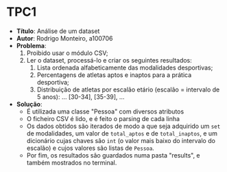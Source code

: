 # TPC1

- **Título**: Análise de um dataset
- **Autor**: Rodrigo Monteiro, a100706
- **Problema**:
    1. Proibido usar o módulo CSV;
    2. Ler o dataset, processá-lo e criar os seguintes resultados:
        1. Lista ordenada alfabeticamente das modalidades desportivas;
        2. Percentagens de atletas aptos e inaptos para a prática desportiva;
        3. Distribuição de atletas por escalão etário (escalão = intervalo de 5 anos): ... [30-34], [35-39], ...
- **Solução**:
    - É utilizada uma classe "Pessoa" com diversos atributos
    - O ficheiro CSV é lido, e é feito o parsing de cada linha
    - Os dados obtidos são iterados de modo a que seja adquirido um `set` de modalidades, um valor de `total_aptos` e de `total_inaptos`, e um dicionário cujas chaves são `int` (o valor mais baixo do intervalo do escalão) e cujos valores são listas de `Pessoa`.
    - Por fim, os resultados são guardados numa pasta "results", e também mostrados no terminal.
